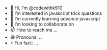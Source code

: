 - 👋 Hi, I’m @codewithk910
- 👀 I’m interested in javascript trick questions
- 🌱 I’m currently learning advance javascript
- 💞️ I’m looking to collaborate on 
- 📫 How to reach me ...
- 😄 Pronouns: ...
- ⚡ Fun fact: ...

<!---
codewithk910/codewithk910 is a ✨ special ✨ repository because its `README.md` (this file) appears on your GitHub profile.
You can click the Preview link to take a look at your changes.
--->
